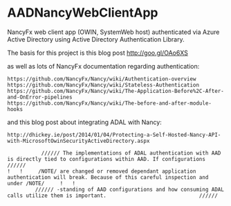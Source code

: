 AADNancyWebClientApp
=======================================
NancyFx web client app (OWIN, SystemWeb host) authenticated via Azure Active Directory using Active Directory Authentication Library.

The basis for this project is this blog post http://goo.gl/OAo6XS

as well as lots of NancyFx documentation regarding authentication:

	https://github.com/NancyFx/Nancy/wiki/Authentication-overview
	https://github.com/NancyFx/Nancy/wiki/Stateless-Authentication
	https://github.com/NancyFx/Nancy/wiki/The-Application-Before%2C-After-and-OnError-pipelines
	https://github.com/NancyFx/Nancy/wiki/The-before-and-after-module-hooks

and this blog post about integrating ADAL with Nancy:

	http://dhickey.ie/post/2014/01/04/Protecting-a-Self-Hosted-Nancy-API-with-MicrosoftOwinSecurityActiveDirectory.aspx

	  		   ////// The implementations of ADAL authentication with AAD is directly tied to configurations within AAD. If configurations //////
	!	!     /NOTE/ are changed or removed dependant application authentication will break. Because of this careful inspection and under /NOTE/     !	 !
			 ////// -standing of AAD configurations and how consuming ADAL calls utilize them is important.                              //////




